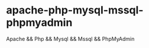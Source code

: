 # apache-php-mysql-mssql-phpmyadmin
Apache &amp;&amp; Php &amp;&amp; Mysql &amp;&amp; Mssql &amp;&amp; PhpMyAdmin
